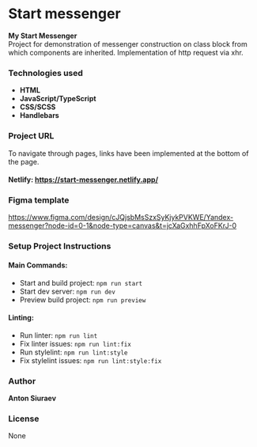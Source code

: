 # Start messenger

**My Start Messenger**  
Project for demonstration of messenger construction on class block from which components are inherited.
Implementation of http request via xhr.

### Technologies used
- **HTML**
- **JavaScript/TypeScript**
- **CSS/SCSS**
- **Handlebars**

### Project URL
To navigate through pages, links have been implemented at the bottom of the page.
#### Netlify: https://start-messenger.netlify.app/

### Figma template
https://www.figma.com/design/cJQjsbMsSzxSyKjykPVKWE/Yandex-messenger?node-id=0-1&node-type=canvas&t=jcXaGxhhFpXoFKrJ-0

### Setup Project Instructions

#### Main Commands:
- Start and build project: `npm run start`
- Start dev server: `npm run dev`
- Preview build project: `npm run preview`

#### Linting:
- Run linter: `npm run lint`
- Fix linter issues: `npm run lint:fix`
- Run stylelint: `npm run lint:style`
- Fix stylelint issues: `npm run lint:style:fix`

### Author
**Anton Siuraev**

### License
None
